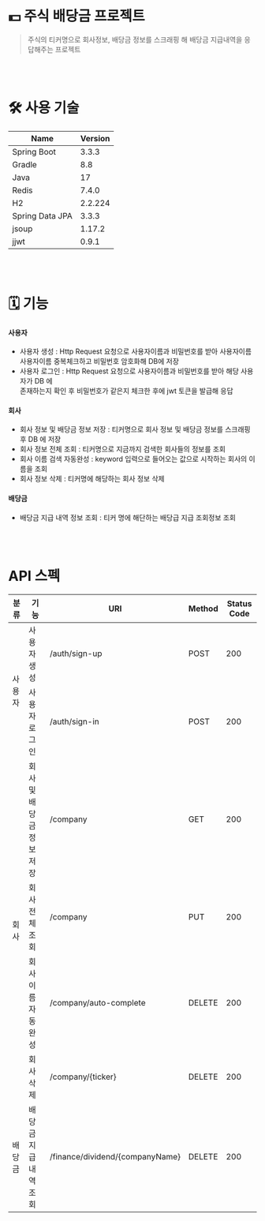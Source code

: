 # 💵 주식 배당금 프로젝트
  > 주식의 티커명으로 회사정보, 배당금 정보를 스크래핑 해 배당금 지급내역을 응답해주는 프로젝트 
<br>
<br>

# 🛠️ 사용 기술
<table>
  <thead>
    <th>Name</th>
    <th>Version</th>
  </thead>
  <tbody>
    <tr>
      <td>Spring Boot</td>
      <td>3.3.3</td>
    </tr>
    <tr>
      <td>Gradle</td>
      <td>8.8</td>
    </tr>
    <tr>
      <td>Java</td>
      <td>17</td>
    </tr>
    <tr>
      <td>Redis</td>
      <td>7.4.0</td>
    </tr> 
    <tr>
      <td>H2</td>
      <td>2.2.224</td>
    </tr>    
    <tr>
      <td>Spring Data JPA</td>
      <td>3.3.3</td>
    </tr>  
    <tr>
      <td>jsoup</td>
      <td>1.17.2</td>
    </tr>
    <tr>
      <td>jjwt</td>
      <td>0.9.1</td>
    </tr>
  </tbody>
</table>

<br>
<br>

# 🗓️ 기능
#### 사용자
  - 사용자 생성 : Http Request 요청으로 사용자이름과 비밀번호를 받아 사용자이름 <br>
              사용자이름 중복체크하고 비밀번호 암호화해 DB에 저장
  - 사용자 로그인 : Http Request 요청으로 사용자이름과 비밀번호를 받아 해당 사용자가 DB 에 <br>
                존재하는지 확인 후 비밀번호가 같은지 체크한 후에 jwt 토큰을 발급해 응답
    
#### 회사
  - 회사 정보 및 배당금 정보 저장 : 티커명으로 회사 정보 및 배당금 정보를 스크래핑 후 DB 에 저장
  - 회사 정보 전체 조회 : 티커명으로 지금까지 검색한 회사들의 정보를 조회
  - 회사 이름 검색 자동완성 : keyword 입력으로 들어오는 값으로 시작하는 회사의 이름을 조회
  - 회사 정보 삭제 : 티커명에 해당하는 회사 정보 삭제

#### 배당금
  - 배당금 지급 내역 정보 조회 : 티커 명에 해단하는 배당급 지급 조회정보 조회
  
<br>
<br>

# API 스펙
<table>
  <thead>
    <th>분류</th>
    <th>기능</th>
    <th>URI</th>
    <th>Method</th>
    <th>Status Code</th>
  </thead>
  <tbody>
    <tr>
      <td rowspan="2">사용자</td>
      <td>사용자 생성</td>
      <td>/auth/sign-up</td>
      <td>POST</td>
      <td>200</td>
    </tr>
    <tr>
      <td>사용자 로그인</td>
      <td>/auth/sign-in</td>
      <td>POST</td>
      <td>200</td>
    </tr>
    <tr>
      <td rowspan="4">회사</td>
      <td>회사 및 배당금 정보 저장</td>
      <td>/company</td>
      <td>GET</td>
      <td>200</td>
    </tr>
    <tr>
      <td>회사 전체 조회</td>
      <td>/company</td>
      <td>PUT</td>
      <td>200</td>
    </tr>
    <tr>
      <td>회사 이름 자동 완성</td>
      <td>/company/auto-complete</td>
      <td>DELETE</td>
      <td>200</td>
    </tr>
    <tr>
      <td>회사 삭제</td>
      <td>/company/{ticker}</td>
      <td>DELETE</td>
      <td>200</td>
    </tr>
    <tr>
      <td>배당금</td>
      <td>배당금 지급 내역 조회</td>
      <td>/finance/dividend/{companyName}</td>
      <td>DELETE</td>
      <td>200</td>
    </tr>
  </tbody>
</table>

<br>
<br>
